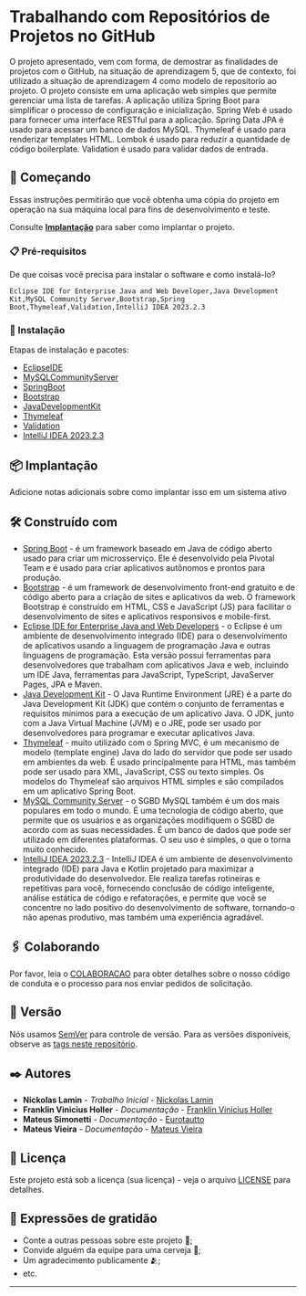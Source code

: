 # Trabalhando com Repositórios de Projetos no GitHub

  O projeto apresentado, vem com forma, de demostrar as finalidades de projetos com o GitHub, na situação de aprendizagem 5, que de contexto, foi utilizado a situação de aprendizagem 4 como modelo de repositorío ao projeto.
  O projeto consiste em uma aplicação web simples que permite gerenciar uma lista de tarefas. A aplicação utiliza Spring Boot para simplificar o processo de configuração e inicialização. Spring Web é usado para fornecer uma interface RESTful para a aplicação. Spring Data JPA é usado para acessar um banco de dados MySQL. Thymeleaf é usado para renderizar templates HTML. Lombok é usado para reduzir a quantidade de código boilerplate. Validation é usado para validar dados de entrada.

## 🚀 Começando

Essas instruções permitirão que você obtenha uma cópia do projeto em operação na sua máquina local para fins de desenvolvimento e teste.

Consulte **[Implantação](#-implanta%C3%A7%C3%A3o)** para saber como implantar o projeto.

### 📋 Pré-requisitos

De que coisas você precisa para instalar o software e como instalá-lo?

```
Eclipse IDE for Enterprise Java and Web Developer,Java Development Kit,MySQL Community Server,Bootstrap,Spring Boot,Thymeleaf,Validation,IntelliJ IDEA 2023.2.3
```

### 🔧 Instalação

Etapas de instalação e pacotes:
* [EclipseIDE](https://github.com/Eurotautto/novo-projeto/blob/2175823f1f9613eca1a0a76b5fe7a5e620849dc5/INSTALA%C3%87%C3%82O#L3)
* [MySQLCommunityServer](https://github.com/Eurotautto/novo-projeto/blob/2175823f1f9613eca1a0a76b5fe7a5e620849dc5/INSTALA%C3%87%C3%82O#L59)
* [SpringBoot](https://github.com/Eurotautto/novo-projeto/blob/2175823f1f9613eca1a0a76b5fe7a5e620849dc5/INSTALA%C3%87%C3%82O#L155)
* [Bootstrap](https://github.com/Eurotautto/novo-projeto/blob/38ac4f0683ea831dc65bde90246a2e57fca48b9d/INSTALA%C3%87%C3%82O#L352) 
* [JavaDevelopmentKit](https://github.com/Eurotautto/novo-projeto/blob/2175823f1f9613eca1a0a76b5fe7a5e620849dc5/INSTALA%C3%87%C3%82O#L159) 
* [Thymeleaf](https://github.com/Eurotautto/novo-projeto/blob/2175823f1f9613eca1a0a76b5fe7a5e620849dc5/INSTALA%C3%87%C3%82O#L208) 
* [Validation](https://github.com/Eurotautto/novo-projeto/blob/2175823f1f9613eca1a0a76b5fe7a5e620849dc5/INSTALA%C3%87%C3%82O#L314)
* [IntelliJ IDEA 2023.2.3](https://github.com/Eurotautto/novo-projeto/blob/e52f57dd7605a99943d40d7bbd2a3ffc327be034/INSTALA%C3%87%C3%82O#L407)


## 📦 Implantação

Adicione notas adicionais sobre como implantar isso em um sistema ativo

## 🛠️ Construído com

* [Spring Boot]( https://spring.io/projects/spring-boot) - é um framework baseado em Java de código aberto usado para criar um microsserviço. Ele é desenvolvido pela Pivotal Team e é usado para criar aplicativos autônomos e prontos para produção.
* [Bootstrap]( https://getbootstrap.com/) - é um framework de desenvolvimento front-end gratuito e de código aberto para a criação de sites e aplicativos da web. O framework Bootstrap é construído em HTML, CSS e JavaScript (JS) para facilitar o desenvolvimento de sites e aplicativos responsivos e mobile-first.
* [Eclipse IDE for Enterprise Java and Web Developers]( https://www.eclipse.org/downloads/packages/release/2021-03/r/eclipse-ide-enterprise-java-and-web-developers) - o Eclipse é um ambiente de desenvolvimento integrado (IDE) para o desenvolvimento de aplicativos usando a linguagem de programação Java e outras linguagens de programação. Esta versão possui ferramentas para desenvolvedores que trabalham com aplicativos Java e web, incluindo um IDE Java, ferramentas para JavaScript, TypeScript, JavaServer Pages, JPA e Maven.
* [Java Development Kit]( https://www.oracle.com/java/technologies/downloads/) - O Java Runtime Environment (JRE) é a parte do Java Development Kit (JDK) que contém o conjunto de ferramentas e requisitos mínimos para a execução de um aplicativo Java. O JDK, junto com a Java Virtual Machine (JVM) e o JRE, pode ser usado por desenvolvedores para programar e executar aplicativos Java.
* [Thymeleaf](https://www.thymeleaf.org/documentation.html) - muito utilizado com o Spring MVC, é um mecanismo de modelo (template engine) Java do lado do servidor que pode ser usado em ambientes da web. É usado principalmente para HTML, mas também pode ser usado para XML, JavaScript, CSS ou texto simples. Os modelos do Thymeleaf são arquivos HTML simples e são compilados em um aplicativo Spring Boot.
* [MySQL Community Server](https://dev.mysql.com/downloads/mysql/) - o SGBD MySQL também é um dos mais populares em todo o mundo. É uma tecnologia de código aberto, que permite que os usuários e as organizações modifiquem o SGBD de acordo com as suas necessidades. É um banco de dados que pode ser utilizado em diferentes plataformas. O seu uso é simples, o que o torna muito conhecido.
* [IntelliJ IDEA 2023.2.3](https://www.jetbrains.com/help/idea/) - IntelliJ IDEA é um ambiente de desenvolvimento integrado (IDE) para Java e Kotlin projetado para maximizar a produtividade do desenvolvedor. Ele realiza tarefas rotineiras e repetitivas para você, fornecendo conclusão de código inteligente, análise estática de código e refatorações, e permite que você se concentre no lado positivo do desenvolvimento de software, tornando-o não apenas produtivo, mas também uma experiência agradável.

## 🖇️ Colaborando

Por favor, leia o [COLABORACAO](https://gist.github.com/usuario/linkParaInfoSobreContribuicoes) para obter detalhes sobre o nosso código de conduta e o processo para nos enviar pedidos de solicitação.

## 📌 Versão

Nós usamos [SemVer](http://semver.org/) para controle de versão. Para as versões disponíveis, observe as [tags neste repositório](https://github.com/suas/tags/do/projeto). 

## ✒️ Autores

* **Nickolas Lamin** - *Trabalho Inicial* - [Nickolas Lamin](https://github.com/)
* **Franklin Vinicius Holler** - *Documentação* - [Franklin Vinicius Holler](https://github.com/)
* **Mateus Simonetti** - *Documentação* - [Eurotautto](https://github.com/Eurotautto)
* **Mateus Vieira** - *Documentação* - [Mateus Vieira](https://github.com/)

## 📄 Licença

Este projeto está sob a licença (sua licença) - veja o arquivo [LICENSE](https://github.com/Eurotautto/novo-projeto/blob/main/LICENSE) para detalhes.

## 🎁 Expressões de gratidão

* Conte a outras pessoas sobre este projeto 📢;
* Convide alguém da equipe para uma cerveja 🍺;
* Um agradecimento publicamente 🫂;
* etc.


---

